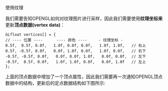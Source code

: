 使用纹理

我们需要告知OPENGL如何对纹理图片进行采样，因此我们需要使用**纹理坐标来**更新**顶点数据\(vertex data\)**：

```
GLfloat vertices[] = {
// ---- 位置 ----      ---- 颜色 ----     - 纹理坐标 -
0.5f,  0.5f, 0.0f,   1.0f, 0.0f, 0.0f,   1.0f, 1.0f,   // 右上
0.5f, -0.5f, 0.0f,   0.0f, 1.0f, 0.0f,   1.0f, 0.0f,   // 右下
-0.5f, -0.5f, 0.0f,   0.0f, 0.0f, 1.0f,   0.0f, 0.0f,  // 左下
-0.5f,  0.5f, 0.0f,   1.0f, 1.0f, 0.0f,   0.0f, 1.0f   // 左上
};
```

上面的顶点数据中增加了一个顶点属性，因此我们需要再一次通知OPENGL顶点数据中的结构，更新后的定点数据结构如下图所示:



